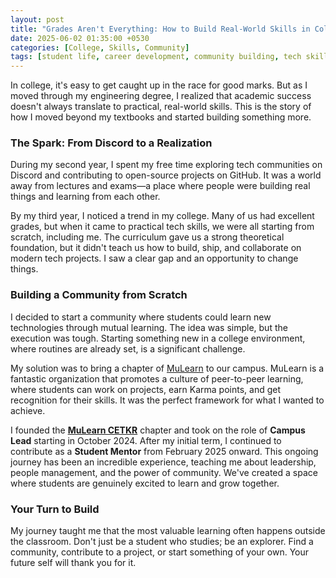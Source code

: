 ```yaml
---
layout: post
title: "Grades Aren't Everything: How to Build Real-World Skills in College"
date: 2025-06-02 01:35:00 +0530
categories: [College, Skills, Community]
tags: [student life, career development, community building, tech skills]
---
```


In college, it's easy to get caught up in the race for good marks. But as I moved through my engineering degree, I realized that academic success doesn't always translate to practical, real-world skills. This is the story of how I moved beyond my textbooks and started building something more.

### The Spark: From Discord to a Realization

During my second year, I spent my free time exploring tech communities on Discord and contributing to open-source projects on GitHub. It was a world away from lectures and exams—a place where people were building real things and learning from each other.

By my third year, I noticed a trend in my college. Many of us had excellent grades, but when it came to practical tech skills, we were all starting from scratch, including me. The curriculum gave us a strong theoretical foundation, but it didn't teach us how to build, ship, and collaborate on modern tech projects. I saw a clear gap and an opportunity to change things.

### Building a Community from Scratch

I decided to start a community where students could learn new technologies through mutual learning. The idea was simple, but the execution was tough. Starting something new in a college environment, where routines are already set, is a significant challenge.

My solution was to bring a chapter of [MuLearn](https://mulearn.org) to our campus. MuLearn is a fantastic organization that promotes a culture of peer-to-peer learning, where students can work on projects, earn Karma points, and get recognition for their skills. It was the perfect framework for what I wanted to achieve.

I founded the **[MuLearn CETKR](https://www.linkedin.com/company/mulearn-cetkr)** chapter and took on the role of **Campus Lead** starting in October 2024. After my initial term, I continued to contribute as a **Student Mentor** from February 2025 onward. This ongoing journey has been an incredible experience, teaching me about leadership, people management, and the power of community. We've created a space where students are genuinely excited to learn and grow together.

### Your Turn to Build

My journey taught me that the most valuable learning often happens outside the classroom. Don't just be a student who studies; be an explorer. Find a community, contribute to a project, or start something of your own. Your future self will thank you for it.
